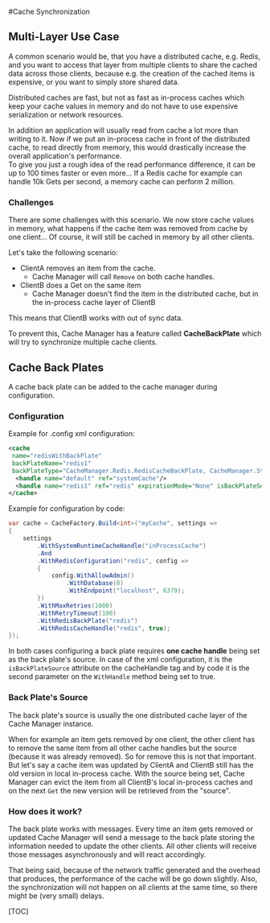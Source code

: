#Cache Synchronization

## Multi-Layer Use Case
A common scenario would be, that you have a distributed cache, e.g. Redis, and you want to access that layer from multiple clients to share the cached data across those clients, because e.g. the creation of the cached items is expensive, or you want to simply store shared data. 

Distributed caches are fast, but not as fast as in-process caches which keep your cache values in memory and do not have to use expensive serialization or network resources.   

In addition an application will usually read from cache a lot more than writing to it. 
Now if we put an in-process cache in front of the distributed cache, to read directly from memory, this would drastically increase the overall application's performance.   
To give you just a rough idea of the read performance difference, it can be up to 100 times faster or even more...
If a Redis cache for example can handle 10k Gets per second, a memory cache can perform 2 million.

### Challenges
There are some challenges with this scenario. We now store cache values in memory, what happens if the cache item was removed from cache by one client...
Of course, it will still be cached in memory by all other clients.

Let's take the following scenario: 

* ClientA removes an item from the cache. 
	* Cache Manager will call `Remove` on both cache handles.
* ClientB does a Get on the same item
	* Cache Manager doesn't find the item in the distributed cache, but in the in-process cache layer of ClientB

This means that ClientB works with out of sync data. 

To prevent this, Cache Manager has a feature called **CacheBackPlate** which will try to synchronize multiple cache clients.

## Cache Back Plates
A cache back plate can be added to the cache manager during configuration. 

### Configuration
Example for .config xml configuration:
```xml
<cache 
 name="redisWithBackPlate" 
 backPlateName="redis1" 
 backPlateType="CacheManager.Redis.RedisCacheBackPlate, CacheManager.StackExchange.Redis">
  <handle name="default" ref="systemCache"/>
  <handle name="redis1" ref="redis" expirationMode="None" isBackPlateSource="true"/>
</cache>
```
Example for configuration by code:
```cs
var cache = CacheFactory.Build<int>("myCache", settings =>
{
    settings
        .WithSystemRuntimeCacheHandle("inProcessCache")
        .And
        .WithRedisConfiguration("redis", config =>
        {
            config.WithAllowAdmin()
                .WithDatabase(0)
                .WithEndpoint("localhost", 6379);
        })
        .WithMaxRetries(1000)
        .WithRetryTimeout(100)
        .WithRedisBackPlate("redis")
        .WithRedisCacheHandle("redis", true);
});
```
In both cases configuring a back plate requires **one cache handle** being set as the back plate's source. 
In case of the xml configuration, it is the `isBackPlateSource` attribute on the cacheHandle tag and by code it is the second parameter on the `WithHandle` method being set to true.

### Back Plate's Source
The back plate's source is usually the one distributed cache layer of the Cache Manager instance. 

When for example an item gets removed by one client, the other client has to remove the same item from all other cache handles but the source (because it was already removed). So for remove this is not that important.
But let's say a cache item was updated by ClientA and ClientB still has the old version in local in-process cache. With the source being set, Cache Manager can evict the item from all ClientB's local in-process caches and on the next `Get` the new version will be retrieved from the "source".

### How does it work?
The back plate works with messages. Every time an item gets removed or updated Cache Manager will send a message to the back plate storing the information needed to update the other clients.
All other clients will receive those messages asynchronously and will react accordingly.

That being said, because of the network traffic generated and the overhead that produces, the performance of the cache will be go down slightly. Also, the synchronization will not happen on all clients at the same time, so there might be (very small) delays. 


[TOC]